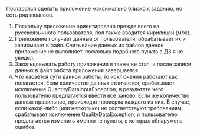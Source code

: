 Постарался сделать приложение максимально близко к заданию, но есть ряд нюансов.
1. Поскольку приложение ориентировано прежде всего на русскоязычного пользователя, пол также вводится кирилицей (м/ж).
2. Приложение получает данные от пользователя, обрабатывает их и записывает в файл. Считывание данных из файлов данное приложение не выполняет, поскольку подобного пункта в ДЗ я не увидел.
3. Закольцовывать работу приложения я также не стал, и после записи данных в файл работа приложения завершается.
4. Что касается сути данной работы, то исключения работают как полагается. Если количество данных отличается, срабатывает исключение QuantityDataInputException, в результате чего пользователю предлагается ввести всё заново. Если же количество данных правильное, происходит проверка каждого из них. В случае, если какой-либо (или несколько) не соответствуют требованиям, срабатывает исключение QualityDataException, и пользователю предлагается изменить именно те пункты, в которых обнаружена ошибка.